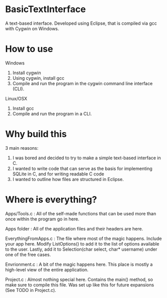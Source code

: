 # BasicTextInterface
A text-based interface. Developed using Eclipse, that is compiled via gcc with Cygwin on Windows. 

# How to use
Windows

1. Install cygwin
2. Using cygwin, install gcc
3. Compile and run the program in the cygwin command line interface (CLI).

Linux/OSX

1. Install gcc
2. Compile and run the program in a CLI.

# Why build this
3 main reasons:
1. I was bored and decided to try to make a simple text-based interface in C.
2. I wanted to write code that can serve as the basis for implementing SQLite in C, and for writing readable C code
3. I wanted to outline how files are structured in Eclipse. 

# Where is everything?

Apps/Tools.c : All of the self-made functions that can be used more than once within the program go in here.

Apps folder : All of the application files and their headers are here. 

EverythingFromApps.c : The file where most of the magic happens. Include your app here. Modify ListOptions() to add it to the list of options available to the user. Lastly, add it to Selection(char select, char* username) under one of the free cases.

Envrionment.c : A bit of the magic happens here. This place is mostly a high-level view of the entire application.

Project.c : Almost nothing special here. Contains the main() method, so make sure to compile this file. Was set up like this for future expansions (See TODO in Project.c).

